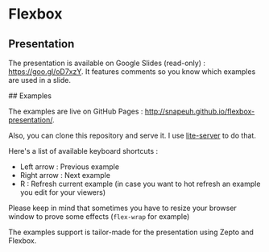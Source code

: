 # Flexbox

## Presentation

The presentation is available on Google Slides (read-only) : https://goo.gl/oD7xzY. It features comments so you know which examples are used in a slide.

## Examples

The examples are live on GitHub Pages : http://snapeuh.github.io/flexbox-presentation/.

Also, you can clone this repository and serve it. I use [lite-server](https://www.npmjs.com/package/lite-server) to do that.

Here's a list of available keyboard shortcuts :

* Left arrow : Previous example
* Right arrow : Next example
* R : Refresh current example (in case you want to hot refresh an example you edit for your viewers)

Please keep in mind that sometimes you have to resize your browser window to prove some effects (<code>flex-wrap</code> for example)

The examples support is tailor-made for the presentation using Zepto and Flexbox.
